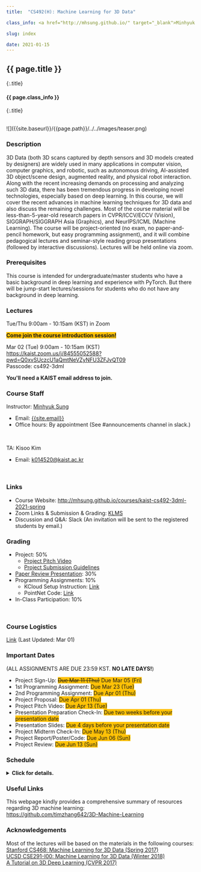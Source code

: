 ```yaml
---
title:  "CS492(H): Machine Learning for 3D Data"

class_info: <a href="http://mhsung.github.io/" target="_blank">Minhyuk Sung</a>, <a href="https://www.kaist.ac.kr/" target="_blank">KAIST</a>, Spring 2021

slug: index

date: 2021-01-15
---
```



## {{ page.title }}
{:.title}
#### {{ page.class_info }}
{:.title}

<br />
![]({{site.baseurl}}/{{page.path}}/../../images/teaser.png)

### Description
3D Data (both 3D scans captured by depth sensors and 3D models created by designers) are widely used in many applications in computer vision, computer graphics, and robotic, such as autonomous driving, AI-assisted 3D object/scene design, augmented reality, and physical robot interaction. Along with the recent increasing demands on processing and analyzing such 3D data, there has been tremendous progress in developing novel technologies, especially based on deep learning. In this course, we will cover the recent advances in machine learning techniques for 3D data and also discuss the remaining challenges. Most of the course material will be less-than-5-year-old research papers in CVPR/ICCV/ECCV (Vision), SIGGRAPH/SIGGRAPH Asia (Graphics), and NeurIPS/ICML (Machine Learning). The course will be project-oriented (no exam, no paper-and-pencil homework, but easy programming assignment), and it will combine pedagogical lectures and seminar-style reading group presentations (followed by interactive discussions). Lectures will be held online via zoom.
<br />


### Prerequisites
This course is intended for undergraduate/master students who have a basic background in deep learning and experience with PyTorch. But there will be jump-start lectures/sessions for students who do not have any background in deep learning.
<br />


### Lectures
Tue/Thu 9:00am - 10:15am (KST) in Zoom
<br />

<span style="background-color:#FFC107">**Come join the course introduction session!**</span><br>
<!--
<a href="https://kaist.zoom.us/meeting/tZAocuyoqzkvEtzxtAaGKOjCGvAlnUZGxbAN/calendar/google/add" target="_blank">**Google Calendar Link**</a>
-->
Mar 02 (Tue) 9:00am - 10:15am (KST)<br>
<a href="https://kaist.zoom.us/j/84555052588?pwd=Q0xvSUczcU1aQmtNeVZyNFU3ZFJvQT09" target="_blank">https://kaist.zoom.us/j/84555052588?pwd=Q0xvSUczcU1aQmtNeVZyNFU3ZFJvQT09</a><br>
Passcode: cs492-3dml

**You'll need a KAIST email address to join.**


### Course Staff
Instructor: <a href="http://mhsung.github.io/" target="_blank">Minhyuk Sung</a>
- Email: <a href="mailto: {{site.email}}">{{site.email}}</a>
- Office hours: By appointment (See #announcements channel in slack.)
<br />

TA: Kisoo Kim
- Email: <a href="mailto: k014520@kaist.ac.kr">k014520@kaist.ac.kr</a>
<br />


### Links
- Course Website: <a href="http://mhsung.github.io/courses/kaist-cs492-3dml-2021-spring" target="_blank">http://mhsung.github.io/courses/kaist-cs492-3dml-2021-spring</a><br>
- Zoom Links & Submission & Grading: <a href="https://klms.kaist.ac.kr" target="_blank">KLMS</a><br>
- Discussion and Q&A: Slack (An invitation will be sent to the registered students by email.)<br>


### Grading 
- Project: 50%
    - <a href="{{site.baseurl}}/{{page.path}}/../../project-pitch-video.html" target="_blank">Project Pitch Video</a>
    - <a href="{{site.baseurl}}/{{page.path}}/../../project-submission-guidelines.html" target="_blank">Project Submission Guidelines</a>
- <a href="{{site.baseurl}}/{{page.path}}/../../paper-review-presentation.html" target="_blank">Paper Review Presentation</a>: 30%
- Programming Assignments: 10%
    -  KCloud Setup Instruction: <a href="{{site.baseurl}}/{{page.path}}/../../kcloud-setup.html" target="_blank">Link</a>
    - PointNet Code: <a href="{{site.baseurl}}/{{page.path}}/../../pointnet-classification.html" target="_blank">Link</a>
- In-Class Participation: 10%
<br />


### Course Logistics
<a href="https://kaistackr-my.sharepoint.com/:b:/g/personal/mhsung_kaist_ac_kr/Ec0TrNbsVpRDuOaN6zmas1cB8C4ajsooup5WUWqfKNfwuQ?e=ai2KpX" target="_blank">Link</a> (Last Updated: Mar 01)


### Important Dates
(ALL ASSIGNMENTS ARE DUE 23:59 KST. **NO LATE DAYS!**)

- Project Sign-Up: <span style="background-color:#FFC107">~~Due Mar 11 (Thu)~~ Due Mar 05 (Fri)</span>
- 1st Programming Assignment: <span style="background-color:#FFC107">Due Mar 23 (Tue) </span>
- 2nd Programming Assignment: <span style="background-color:#FFC107">Due Apr 01 (Thu) </span>
- Project Proposal: <span style="background-color:#FFC107">Due Apr 01 (Thu) </span>
- Project Pitch Video: <span style="background-color:#FFC107">Due Apr 13 (Tue) </span>
- Presentation Preparation Check-In: <span style="background-color:#FFC107">Due two weeks before your presentation date
- Presentation Slides: <span style="background-color:#FFC107">Due 4 days before your presentation date
- Project Midterm Check-In: <span style="background-color:#FFC107">Due May 13 (Thu) </span>
- Project Report/Poster/Code: <span style="background-color:#FFC107">Due Jun 06 (Sun) </span>
- Project Review: <span style="background-color:#FFC107">Due Jun 13 (Sun) </span>


### Schedule

<!---
    https://uxdesign.cc/dark-mode-ui-design-the-definitive-guide-part-1-color-53dcfaea5129
--->
<details>
  <summary><i class="fa fa-arrow-circle-o-right" aria-hidden="true"></i> <b>Click for details.</b></summary>

<span style="color:#00897B;font-weight:bold">Green</span>: Lectures<br>
<span style="color:#C62828;font-weight:bold">Red</span>: Student presentations

<style>
table th:first-of-type {
    width: 4%;
}
table th:nth-of-type(2) {
    width: 8%;
}
table th:nth-of-type(3) {
    width: 40%;
}
table th:nth-of-type(4) {
    width: 8%;
}
table th:nth-of-type(5) {
    width: 40%;
}
table th {
  text-align: center;
  vertical-align: center;
}
table td {
  text-align: center;
  vertical-align: center;
}
</style>


<table style="width:100%;">
  <tr style="background-color:#F5F5F5">
    <th>Week</th>
    <th>Tue</th>
    <th>Topic</th>
    <th>Thu</th>
    <th>Topic</th>
  </tr>

  <!-- Week 01 -->
  <tr><td>01</td>
  <td>Mar 02</td><td>
    <span style="color:#00897B;font-weight:bold">Course Introduction</span>
  </td>
  <td>Mar 04</td><td>
    <span style="color:#00897B;font-weight:bold">Deep Learning Jump-Start Session 1</span><br>
    Material: <a href="http://cs231n.stanford.edu/" target="_blank">Stanford CS231n</a> 
  </td>
  </tr>

  <!-- Week 02 -->
  <tr><td>02</td>
  <td>Mar 09</td><td>
    <span style="color:#00897B;font-weight:bold">Deep Learning Jump-Start Session 2</span><br>
    Material: <a href="http://cs231n.stanford.edu/" target="_blank">Stanford CS231n</a>
  </td>
  <td>Mar 11</td><td>
    <span style="color:#00897B;font-weight:bold">Neural Networks for Point Cloud Data</span><br>
    <a href="https://arxiv.org/abs/1612.00593" target="_blank">PointNet (CVPR 2017)</a><br>
    <a href="https://arxiv.org/abs/1706.02413" target="_blank">PointNet++ (NeurIPS 2017)</a><br>
    <a href="https://arxiv.org/abs/1612.00603" target="_blank">Point Set Generation (CVPR 2017)</a><br>
    <span style="background-color:#FFC107">Project Sign-Up Due Date</span>
  </td>
  </tr>

  <!-- Week 03 -->
  <tr><td>03</td>
  <td>Mar 16</td><td>
    <span style="color:#00897B;font-weight:bold">PyTorch / PointNet Session</span>
  </td>
  <td>Mar 18</td><td>
    <span style="color:#00897B;font-weight:bold">Examples of Supervised / <br>Weakly-Supervised Learning</span><br>
    <a href="https://arxiv.org/abs/1811.08988" target="_blank">SPFN (CVPR 2019)</a><br>
    <a href="https://arxiv.org/abs/1805.09957" target="_blank">Deep Functional Dictionaries (NeurIPS 2018)</a>
  </td>
  </tr>

  <!-- Week 04 -->
  <tr><td>04</td>
  <td>Mar 23</td><td>
    <span style="color:#00897B;font-weight:bold">Spectral Geometry Processing</span><br>
    Material: <a href="http://school.geometryprocessing.org/summerschool-2016/summerschool/talks/course6.pdf" target="_blank">SGP Summer School 2016 (Laplace-Beltrami)</a><br>
    <a href="https://hal.inria.fr/inria-00331894/document" target="_blank">Spectral Geometry Proceesing (Eurographics 2008)</a><br>
    <span style="background-color:#FFC107">1st Programming Assignment Due Date </span>
  </td>
  <td>Mar 25</td><td>
    <span style="color:#00897B;font-weight:bold">Functional Map / Deep Spectral Processing</span><br>
    <a href="http://www.lix.polytechnique.fr/~maks/fmaps_SIG17_course/index.html">Tutorial (SIGGRAPH 2017)</a><br>
    <a href="http://www.lix.polytechnique.fr/~maks/papers/obsbg_fmaps.pdf" target="_blank">Functional Maps (SIGGRAPH 2012)</a><br>
    <a href="https://arxiv.org/abs/1704.08686" target="_blank">Deep Functional Maps (ICCV 2017)</a><br>
    <a href="https://arxiv.org/abs/1612.00606" target="_blank">SyncSpecCNN (CVPR 2017)</a>
  </td>
  </tr>

  <!-- Week 05 -->
  <tr><td>05</td>
  <td>Mar 30</td><td>
    <span style="color:#00897B;font-weight:bold">Guest Lecture 1</span><br>
    <b><a href="https://cseweb.ucsd.edu/~haosu/" target="_blank">Hao Su (UCSD)</a></b><br>
    <a href="{{site.baseurl}}/{{page.path}}/../../guest-lecture-hao-su" target="_blank">Title: Compositional Generalizability in Geometry, Physics, and Policy Learning</a>
  </td>
  <td>Apr 01</td><td>
    <span style="color:#C62828;font-weight:bold">Neural Networks for Volumetric Data</span><br>
    <span style="background-color:#BCCCDC">Paper 1: <a href="https://arxiv.org/abs/1712.01537" target="_blank">O-CNN (SIGGRAPH 2017)</a></span><br>
    <b>Presenter: Byeoli Choi</b><br>
    <a href="https://arxiv.org/abs/1611.05009" target="_blank">OctNet (CVPR 2017)</a><br>
    <a href="https://arxiv.org/abs/1809.07917" target="_blank">Adaptive O-CNN (SIGGRAPH Asia 2018)</a><br>
    <span style="background-color:#BCCCDC">Paper 2: <a href="https://arxiv.org/abs/1706.01307" target="_blank">SparseConvNet (arXiv)</a></span><br>
    <b>Presenter: Kyounga Woo</b><br>
    <a href="https://arxiv.org/abs/1711.10275" target="_blank">SparseConvNet (CVPR 2018)</a><br>
    <span style="background-color:#FFC107">2nd Programming Assignment Due Date </span><br>
    <span style="background-color:#FFC107">Project Proposal Due Date </span>
  </td>
  </tr>

  <!-- Week 06 -->
  <tr><td>06</td>
  <td>Apr 06</td><td>
    <span style="color:#00897B;font-weight:bold">Guest Lecture 2</span><br>
    <b><a href="http://www.vovakim.com/" target="_blank">Vladimir G. Kim (Adobe Research)</a></b><br>
    <a href="{{site.baseurl}}/{{page.path}}/../../guest-lecture-vova-kim" target="_blank">Title: Neural Mesh Processing</a>
  </td>
  <td>Apr 08</td><td>
    <span style="color:#C62828;font-weight:bold">Neural Networks for Implicit Functions</span><br>
    <span style="background-color:#BCCCDC">Paper 1: <a href="https://arxiv.org/abs/1901.05103" target="_blank">DeepSDF (CVPR 2019)</a></span><br>
    <b>Presenter: Wonkwang Lee</b><br>
    <a href="https://arxiv.org/abs/1812.02822" target="_blank">IM-NET (CVPR 2019)</a><br>
    <a href="https://arxiv.org/abs/1812.03828" target="_blank">Occupancy Networks (CVPR 2019)</a><br>
    <a href="https://arxiv.org/abs/1908.06277" target="_blank">Deep Meta Functionals (ICCV 2019)</a><br>
    <span style="background-color:#BCCCDC">Paper 2: <a href="https://arxiv.org/abs/2006.09661" target="_blank">Sirens (NeurIPS 2020)</a></span><br>
    <b>Presenter: Andréas Meuleman</b><br>
  </td>
  </tr>

  <!-- Week 07 -->
  <tr><td>07</td>
  <td>Apr 13</td><td>
    <span style="color:#C62828;font-weight:bold">Neural Networks for Meshes</span><br>
    <span style="background-color:#BCCCDC">Paper 1: <a href="https://arxiv.org/abs/1809.05910" target="_blank">MeshCNN (SIGGRAPH 2019)</a></span><br>
    <b>Presenter: Dahyun Kang</b><br>
    <a href="https://arxiv.org/abs/1811.11424" target="_blank">MeshNet (AAAI 2019)</a><br>
    <span style="background-color:#BCCCDC">Paper 2: <a href="https://arxiv.org/abs/2004.01002" target="_blank">DualConvMesh-Net (CVPR 2020)</a></span><br>
    <b>Presenter: Juil Koo</b><br>
    <span style="background-color:#FFC107">Project Pitch Video Due Date</span>
  </td>
  <td>Apr 15</td><td>
    <span style="color:#C62828;font-weight:bold">Project Pitches</span>
  </td>
  </tr>

  <!-- Week 08 -->
  <tr><td>08</td>
  <td>Apr 20</td><td>
    Midterm Week (No Class)
  </td>
  <td>Apr 22</td><td>
    Midterm Week (No Class)
  </td>
  </tr>

  <!-- Week 09 -->
  <tr><td>09</td>
  <td>Apr 27</td><td>
    <span style="color:#C62828;font-weight:bold">Supervised 2D-to-3D</span><br>
    <span style="background-color:#BCCCDC">Paper 1: <a href="https://arxiv.org/abs/1804.01654" target="_blank">Pixel2Mesh (ECCV 2018)</a></span><br>
    <b>Presenter: Chaeyeon Chung</b><br>
    <a href="https://arxiv.org/abs/1908.01491" target="_blank">Pixel2Mesh++ (ICCV 2019)</a><br>
    <span style="background-color:#BCCCDC">Paper 2: <a href="https://arxiv.org/abs/1905.05172" target="_blank">PIFu (CVPR 2019)</a></span><br>
    <b>Presenter: Whie Jung</b><br>
    <a href="https://arxiv.org/abs/2004.00452" target="_blank">PIFuHD (CVPR 2020)</a>
  </td>
  <td>Apr 29</td><td>
    <span style="color:#C62828;font-weight:bold">Unsupervised 2D-to-3D</span><br>
    <span style="background-color:#BCCCDC">Paper 1: <a href="https://arxiv.org/abs/1904.01786" target="_blank">Soft Rasterizer (ICCV 2019)</a></span><br>
    <b>Presenter: Hakyung Kim</b><br>
    <span style="background-color:#BCCCDC">Paper 2: <a href="https://arxiv.org/abs/1911.11130" target="_blank">Unsup3D (CVPR 2020)</a></span><br>
    <b>Presenter: Minsoo Lee</b><br>
    <!--
    <span style="background-color:#BCCCDC">Paper 1: <a href="https://arxiv.org/abs/1901.02970" target="_blank">NOCS (CVPR 2019)</a></span><br>
    <a href="https://arxiv.org/abs/1907.01085" target="_blank">X-NOCS (NeurIPS 2019)</a><br>
    <span style="background-color:#BCCCDC">Paper 2: <a href="https://arxiv.org/abs/2102.09105" target="_blank">DeepMetaHandles (CVPR 2021)</a></span><br>
    <b>Presenter: Doyeon Kim</b><br>
    -->
  </td>
  </tr>

  <!-- Week 10 -->
  <tr><td>10</td>
  <td>May 04</td><td>
    <span style="color:#C62828;font-weight:bold">Shape Parsing / Abstraction</span><br>
    <span style="background-color:#BCCCDC">Paper 1: <a href="https://arxiv.org/abs/1612.00404" target="_blank">Volumetric Primitives (CVPR 2017)</a></span><br>
    <b>Presenter: Taegyu Jin</b><br>
    <a href="https://arxiv.org/abs/1904.09970" target="_blank">Superquadrics Revisited (CVPR 2019)</a><br>
    <a href="https://isunchy.github.io/projects/cuboid_abstraction.html" target="_blank">Hierarchical Cuboid Abstractions (SIGGRAPH Asia 2019)</a><br>
    <span style="background-color:#BCCCDC">Paper 2: <a href="https://arxiv.org/abs/1911.06971" target="_blank">BSP-Net (CVPR 2020)</a></span><br>
    <b>Presenter: Jihyun Lee (Auditor)</b><br>
    <a href="https://arxiv.org/abs/1909.05736" target="_blank">CvxNet (CVPR 2020)</a><br>
  </td>
  <td>May 06</td><td>
    <span style="color:#C62828;font-weight:bold">Shape Alignment</span><br>
    <span style="background-color:#BCCCDC">Paper 1: <a href="https://arxiv.org/abs/1905.03304" target="_blank">Deep Closest Point (ICCV 2019)</a></span><br>
    <b>Presenter: Shinjeong Kim</b><br>
    <a href="https://arxiv.org/abs/1905.04153" target="_blank">DeepICP (ICCV 2019)</a><br>
    <span style="background-color:#BCCCDC">Paper 2: <a href="https://arxiv.org/abs/2004.11540" target="_blank">Deep Global Registration (CVPR 2020)</a></span><br>
    <b>Presenter: Jaesung Choe</b><br>
  </td>
  </tr>

  <!-- Week 11 -->
  <tr><td>11</td>
  <td>May 11</td><td>
    <span style="color:#C62828;font-weight:bold">Learning 3D Structure 1</span><br>
    <span style="background-color:#BCCCDC">Paper 1: <a href="https://arxiv.org/abs/1705.02090" target="_blank">GRASS (SIGGRAPH 2017)</a></span><br>
    <b>Presenter: Hankyu Jang</b><br>
    <a href="https://arxiv.org/abs/1804.05469" target="_blank">Im2Struct (CVPR 2018)</a><br>
    <a href="https://arxiv.org/abs/1809.05398" target="_blank">SCORES (SIGGRAPH Asia 2018)</a><br>
    <span style="background-color:#BCCCDC">Paper 2: <a href="https://arxiv.org/abs/1908.00575" target="_blank">StructureNet (SIGGRAPH Asia 2019)</a></span><br>
    <!-- <b>Presenter: Ramazan Abdikarimuly</b><br> -->
    <b>Presenter: Inhee Lee (Auditor)</b><br>
    <a href="https://arxiv.org/abs/1812.02713" target="_blank">PartNet (CVPR 2019)</a><br>
    <a href="https://arxiv.org/abs/1911.11098" target="_blank">StructEdit (CVPR 2020)</a>
  </td>
  <td>May 13</td><td>
    <span style="color:#C62828;font-weight:bold">Learning 3D Structure 2</span><br>
    <span style="background-color:#BCCCDC">Paper 1: <a href="https://arxiv.org/abs/1712.08290" target="_blank">CSGNet (CVPR 2018)</a></span><br>
    <b>Presenter: Chanhyeok Park</b><br>
    <a href="https://arxiv.org/abs/2006.09102" target="_blank">UCSG-Net (NeurIPS 2020)</a><br>
    <!--
    <span style="background-color:#BCCCDC">Paper 2: <a href="https://arxiv.org/abs/1908.04520" target="_blank">SDM-NET (SIGGRAPH Asia 2019)</a></span><br>
    -->
    <span style="background-color:#BCCCDC">Paper 2: <a href="https://arxiv.org/abs/2011.00844" target="_blank">GAN2Shape (ICLR 2021)</a></span><br>
    <b>Presenter: Hangil Park</b><br>
    <span style="background-color:#FFC107">Project Midterm Check-In Due Date</span>
  </td>
  </tr>

  <!-- Week 12 -->
  <tr><td>12</td>
  <td>May 18</td><td>
    <span style="color:#C62828;font-weight:bold">Detection/Semantic Segmentation in Scenes</span><br>
    <span style="background-color:#BCCCDC">Paper 1: <a href="https://arxiv.org/abs/1904.09664" target="_blank">Deep Hough Voting (ICCV 2019)</a></span><br>
    <b>Presenter: Jeonghyun Kim</b><br>
    <span style="background-color:#BCCCDC">Paper 2: <a href="https://arxiv.org/abs/1904.08755" target="_blank">MinkowskiNet (ICCV 2019)</a></span><br>
    <b>Presenter: Seungwoo Yoo</b><br>
  </td>
  <td>May 20</td><td>
    <span style="color:#C62828;font-weight:bold">Instance Segmentation in Scenes</span><br>
    <span style="background-color:#BCCCDC">Paper 1: <a href="https://arxiv.org/abs/1812.07003" target="_blank">3D-SIS (CVPR 2019)</a></span><br>
    <b>Presenter: Chungsu Jang</b><br>
    <span style="background-color:#BCCCDC">Paper 2: <a href="https://arxiv.org/abs/2004.01658" target="_blank">PointGroup (CVPR 2020)</a></span><br>
    <b>Presenter: Junho Lee</b><br>
    <a href="https://arxiv.org/abs/2003.06537" target="_blank">OccuSeg (CVPR 2020)</a><br>
  </td>
  </tr>

  <!-- Week 13 -->
  <tr><td>13</td>
  <td>May 25</td><td>
    <span style="color:#C62828;font-weight:bold">3D Generative Models</span><br>
    <span style="background-color:#BCCCDC">Paper 1: <a href="https://arxiv.org/abs/1707.02392" target="_blank">Point Cloud GAN (ICML 2018)</a></span><br>
    <b>Presenter: Yunpyo An</b><br>
    <span style="background-color:#BCCCDC">Paper 2: <a href="https://arxiv.org/abs/1709.04307" target="_blank">MeshVAE (CVPR 2018)</a></span><br>
    <b>Presenter: Hojun Cho</b><br>
    <a href="http://www.geometrylearning.com/ausdt/" target="_blank">Automatic Unpaired Shape Deformation Transfer (SIGGRAPH Asia 2018)</a><br>
  </td>
  <td>May 27</td><td>
    <span style="color:#C62828;font-weight:bold">Neural Rendering</span><br>
    <span style="background-color:#BCCCDC">Paper 1: <a href="https://arxiv.org/abs/1812.01024" target="_blank">DeepVoxels (CVPR 2019)</a></span><br>
    <b>Presenter: Soomin Park</b><br>
    <a href="https://arxiv.org/abs/2004.03805" target="_blank">State of the Art on Neural Rendering (EG 2020)</a><br>
    <a href="https://www.neuralrender.com/" target="_blank">Tutorial (CVPR 2020)</a><br>
    <span style="background-color:#BCCCDC">Paper 2: <a href="https://arxiv.org/abs/2003.08934" target="_blank">NeRF (ECCV 2020)</a></span><br>
    <b>Presenter: In-young Cho</b><br>
    <a href="https://arxiv.org/abs/2012.03918" target="_blank">NeRD (arXiv)</a>
  </td>
  </tr>

  <!-- Week 14 -->
  <tr><td>14</td>
  <td>Jun 01</td><td>
    <span style="color:#C62828;font-weight:bold">3D Shape Flow</span><br>
    <span style="background-color:#BCCCDC">Paper 1: <a href="https://arxiv.org/abs/1806.07366" target="_blank">NeuralODE (NeurIPS 2019)</a></span><br>
    <b>Presenter: Hyunsoo Kim</b><br>
    <span style="background-color:#BCCCDC">Paper 2: <a href="https://arxiv.org/abs/1906.12320" target="_blank">PointFlow (ICCV 2019)</a></span><br>
    <b>Presenter: Mustafa Berk Yaldiz</b><br>
    <a href="https://arxiv.org/abs/2007.10973" target="_blank">Neural Mesh Flow (NeurIPS 2020)</a><br>
    <a href="https://arxiv.org/abs/2006.07982" target="_blank">ShapeFlow (NeurIPS 2020)</a><br>
  </td>
  <td>Jun 03</td><td>
    <span style="color:#C62828;font-weight:bold">3D Transformers</span><br>
    <span style="background-color:#BCCCDC">Paper 1: <a href="https://arxiv.org/abs/2012.09688" target="_blank">PCT: Point Cloud Transformer (arXiv)</a></span><br>
    <b>Presenter: Seongjoo Moon</b><br>
    <span style="background-color:#BCCCDC">Paper 2: <a href="https://arxiv.org/abs/2012.09164" target="_blank">Point Transformer (arXiv)</a></span><br>
    <b>Presenter: Shyngys Aitkazinov</b><br>
  </td>
  </tr>

  <!-- Week 15 -->
  <tr><td>15</td>
  <td>Jun 08</td><td>
    <span style="color:#C62828;font-weight:bold">Project Presentations 1</span><br>
    <span style="background-color:#FFC107">Project Report/Poster/Code Due Jun 06 (Sun) </span>
  </td>
  <td>Jun 10</td><td>
    <span style="color:#C62828;font-weight:bold">Project Presentations 2</span><br>
    <span style="background-color:#FFC107">Project Review Due Jun 13 (Sun) </span>
  </td>
  </tr>

  <!-- Week 16 -->
  <tr><td>16</td>
  <td>Jun 15</td><td>
    Final Week (No Class)
  </td>
  <td>Jun 17</td><td>
    Final Week (No Class)
  </td>
  </tr>
</table>
</details>


### Useful Links
This webpage kindly provides a comprehensive summary of resources regarding 3D machine learning:<br>
<a href="https://github.com/timzhang642/3D-Machine-Learning" target="_blank">https://github.com/timzhang642/3D-Machine-Learning</a>
<br />


### Acknowledgements
Most of the lectures will be based on the materials in the following courses:<br>
<a href="http://graphics.stanford.edu/courses/cs468-17-spring/">Stanford CS468: Machine Learning for 3D Data (Spring 2017)</a><br>
<a href="https://cse291-i.github.io/WI18/index.html">UCSD CSE291-I00: Machine Learning for 3D Data (Winter 2018)</a><br>
<a href="http://3ddl.stanford.edu/">A Tutorial on 3D Deep Learning (CVPR 2017)</a>
<br />

<br />
